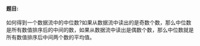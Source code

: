 #### 题目:<br>
如何得到一个数据流中的中位数?如果从数据流中读出的是奇数个数，那么中位数是所有数值排序后的中间的数，如果从数据流中读出是偶数个数，那么中位数就是所有数值排序后中间两个数的平均值。<br>




